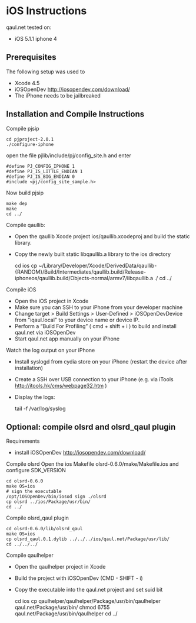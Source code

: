iOS Instructions
================

qaul.net tested on:
* iOS 5.1.1 iphone 4


Prerequisites
-------------

The following setup was used to

* Xcode 4.5
* iOSOpenDev http://iosopendev.com/download/
* The iPhone needs to be jailbreaked


Installation and Compile Instructions
--------------------------------------

Compile pjsip

    cd pjproject-2.0.1
    ./configure-iphone
    
open the file pjlib/include/pj/config_site.h and enter

    #define PJ_CONFIG_IPHONE 1
    #define PJ_IS_LITTLE_ENDIAN 1 
    #define PJ_IS_BIG_ENDIAN 0
    #include <pj/config_site_sample.h>

Now build pjsip
    
    make dep
    make
    cd ../


Compile qaullib: 
* Open the qaullib Xcode project ios/qaullib.xcodeproj and build the static library.
* Copy the newly built static libqaullib.a library to the ios directory

    cd ios
    cp ~/Library/Developer/Xcode/DerivedData/qaullib-{RANDOM}/Build/Intermediates/qaullib.build/Release-iphoneos/qaullib.build/Objects-normal/armv7/libqaullib.a ./
    cd ../


Compile iOS
* Open the iOS project in Xcode
* Make sure you can SSH to your iPhone from your developer machine
* Change target > Build Settings > User-Defined > iOSOpenDevDevice from "iqaul.local" to 
  your device name or device IP.
* Perform a “Build For Profiling” ( cmd + shift + i ) to build and install qaul.net via
  iOSOpenDev
* Start qaul.net app manually on your iPhone

Watch the log output on your iPhone
* Install syslogd from cydia store on your iPhone (restart the device after installation)
* Create a SSH over USB connection to your iPhone (e.g. via iTools 
  http://itools.hk/cms/webpage32.htm )
* Display the logs:

    tail -f /var/log/syslog


Optional: compile olsrd and olsrd_qaul plugin
---------------------------------------------

Requirements

* install iOSOpenDev http://iosopendev.com/download/

Compile olsrd
Open the ios Makefile olsrd-0.6.0/make/Makefile.ios and configure SDK_VERSION

    cd olsrd-0.6.0
    make OS=ios
    # sign the executable
    /opt/iOSOpenDev/bin/iosod sign ./olsrd
    cp olsrd ../ios/Package/usr/bin/
    cd ../

Compile olsrd_qaul plugin

    cd olsrd-0.6.0/lib/olsrd_qaul
    make OS=ios
    cp olsrd_qaul.0.1.dylib ../../../ios/qaul.net/Package/usr/lib/
    cd ../../../


Compile qaulhelper
* Open the qaulhelper project in Xcode
* Build the project with iOSOpenDev (CMD - SHIFT - i)
* Copy the executable into the qaul.net project and set suid bit

    cd ios
    cp qaulhelper/qaulhelper/Package/usr/bin/qaulhelper qaul.net/Package/usr/bin/
    chmod 6755 qaul.net/Package/usr/bin/qaulhelper
    cd ../
